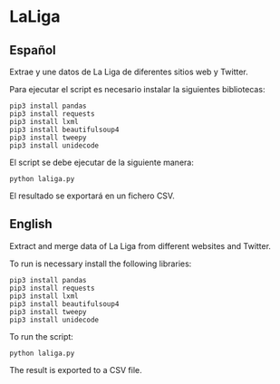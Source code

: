 # LaLiga

## Español
Extrae y une datos de La Liga de diferentes sitios web y Twitter.

Para ejecutar el script es necesario instalar la siguientes bibliotecas:
```
pip3 install pandas
pip3 install requests
pip3 install lxml
pip3 install beautifulsoup4
pip3 install tweepy
pip3 install unidecode
```

El script se debe ejecutar de la siguiente manera:
```
python laliga.py
```

El resultado se exportará en un fichero CSV.


## English
Extract and merge data of La Liga from different websites and Twitter.

To run is necessary install the following libraries:
```
pip3 install pandas
pip3 install requests
pip3 install lxml
pip3 install beautifulsoup4
pip3 install tweepy
pip3 install unidecode
```

To run the script:
```
python laliga.py
```

The result is exported to a CSV file.

